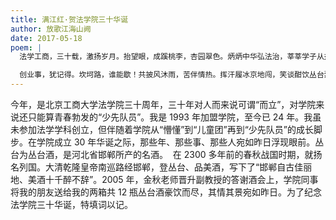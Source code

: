 ```yaml
---
title: 满江红·贺法学院三十华诞
author: 放歌江海山阙
date: 2017-05-18
poem: |
  法学工商，三十载，激扬岁月。抬望眼，成蹊桃李，杏园翠色。炳炳中华弘法治，莘莘学子从兹越。两鬓霜，不悔逝风华，一心悦。

  创业事，犹记得。坎坷路，谁能歇！共披风沐雨，苦伴情热。挥汗履冰京地闯，笑谈酣饮丛台烈。待从头，续写美华章，歌山阙。
---
```


今年，是北京工商大学法学院三十周年，三十年对人而来说可谓“而立”，对学院来说还只能算青春勃发的“少先队员”。我是 1993 年加盟学院，至今已 24 年。我虽未参加法学学科创立，但伴随着学院从“懵懂”到“儿童团”再到“少先队员”的成长脚步。在学院成立 30 年华诞之际，那些年、那些事、那些人宛如昨日浮现眼前。丛台为丛台酒，是河北省邯郸所产的名酒。  在 2300 多年前的春秋战国时期，就扬名列国。大清乾隆皇帝南巡路经邯郸，登丛台、品美酒，写下了“邯郸自古佳丽地、美酒十千醉不辞”。2005 年，金秋老师晋升副教授的答谢酒会上，学院同事将我的朋友送给我的两箱共 12 瓶丛台酒豪饮而尽，其情其景宛如昨日。为了纪念法学院三十华诞，特填词以记。
